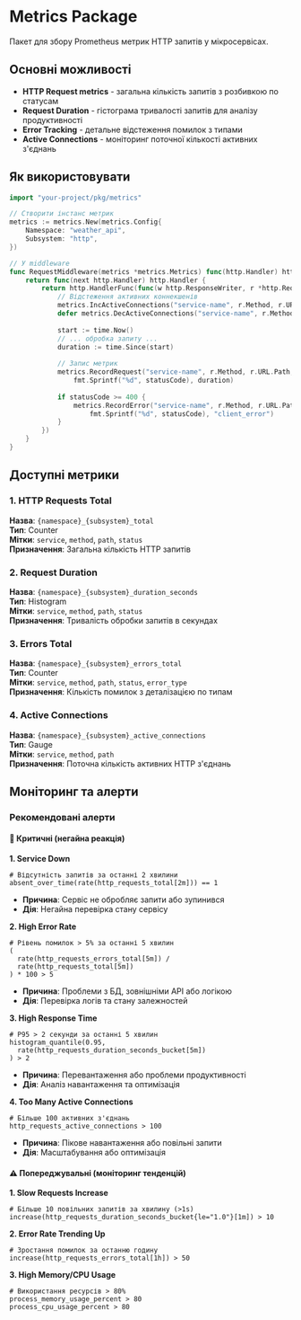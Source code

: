 # Metrics Package

Пакет для збору Prometheus метрик HTTP запитів у мікросервісах.

## Основні можливості

- **HTTP Request metrics** - загальна кількість запитів з розбивкою по статусам
- **Request Duration** - гістограма тривалості запитів для аналізу продуктивності  
- **Error Tracking** - детальне відстеження помилок з типами
- **Active Connections** - моніторинг поточної кількості активних з'єднань

## Як використовувати

```go
import "your-project/pkg/metrics"

// Створити інстанс метрик
metrics := metrics.New(metrics.Config{
    Namespace: "weather_api",
    Subsystem: "http",
})

// У middleware
func RequestMiddleware(metrics *metrics.Metrics) func(http.Handler) http.Handler {
    return func(next http.Handler) http.Handler {
        return http.HandlerFunc(func(w http.ResponseWriter, r *http.Request) {
            // Відстеження активних коннекшенів
            metrics.IncActiveConnections("service-name", r.Method, r.URL.Path)
            defer metrics.DecActiveConnections("service-name", r.Method, r.URL.Path)
            
            start := time.Now()
            // ... обробка запиту ...
            duration := time.Since(start)
            
            // Запис метрик
            metrics.RecordRequest("service-name", r.Method, r.URL.Path, 
                fmt.Sprintf("%d", statusCode), duration)
            
            if statusCode >= 400 {
                metrics.RecordError("service-name", r.Method, r.URL.Path,
                    fmt.Sprintf("%d", statusCode), "client_error")
            }
        })
    }
}
```

## Доступні метрики

### 1. HTTP Requests Total
**Назва**: `{namespace}_{subsystem}_total`  
**Тип**: Counter  
**Мітки**: `service`, `method`, `path`, `status`  
**Призначення**: Загальна кількість HTTP запитів

### 2. Request Duration
**Назва**: `{namespace}_{subsystem}_duration_seconds`  
**Тип**: Histogram  
**Мітки**: `service`, `method`, `path`, `status`  
**Призначення**: Тривалість обробки запитів в секундах

### 3. Errors Total
**Назва**: `{namespace}_{subsystem}_errors_total`  
**Тип**: Counter  
**Мітки**: `service`, `method`, `path`, `status`, `error_type`  
**Призначення**: Кількість помилок з деталізацією по типам

### 4. Active Connections
**Назва**: `{namespace}_{subsystem}_active_connections`  
**Тип**: Gauge  
**Мітки**: `service`, `method`, `path`  
**Призначення**: Поточна кількість активних HTTP з'єднань

## Моніторинг та алерти

### Рекомендовані алерти

#### 🚨 Критичні (негайна реакція)

**1. Service Down**
```promql
# Відсутність запитів за останні 2 хвилини
absent_over_time(rate(http_requests_total[2m])) == 1
```
- **Причина**: Сервіс не обробляє запити або зупинився
- **Дія**: Негайна перевірка стану сервісу

**2. High Error Rate**
```promql
# Рівень помилок > 5% за останні 5 хвилин
(
  rate(http_requests_errors_total[5m]) / 
  rate(http_requests_total[5m])
) * 100 > 5
```
- **Причина**: Проблеми з БД, зовнішніми API або логікою
- **Дія**: Перевірка логів та стану залежностей

**3. High Response Time**
```promql
# P95 > 2 секунди за останні 5 хвилин
histogram_quantile(0.95, 
  rate(http_requests_duration_seconds_bucket[5m])
) > 2
```
- **Причина**: Перевантаження або проблеми продуктивності
- **Дія**: Аналіз навантаження та оптимізація

**4. Too Many Active Connections**
```promql
# Більше 100 активних з'єднань
http_requests_active_connections > 100
```
- **Причина**: Пікове навантаження або повільні запити
- **Дія**: Масштабування або оптимізація

#### ⚠️ Попереджувальні (моніторинг тенденцій)

**1. Slow Requests Increase**
```promql
# Більше 10 повільних запитів за хвилину (>1s)
increase(http_requests_duration_seconds_bucket{le="1.0"}[1m]) > 10
```

**2. Error Rate Trending Up**
```promql
# Зростання помилок за останню годину
increase(http_requests_errors_total[1h]) > 50
```

**3. High Memory/CPU Usage**
```promql
# Використання ресурсів > 80%
process_memory_usage_percent > 80
process_cpu_usage_percent > 80
```